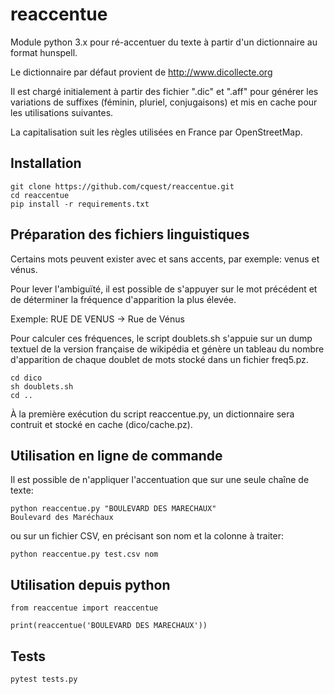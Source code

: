 # reaccentue

Module python 3.x pour ré-accentuer du texte à partir d'un dictionnaire au format hunspell.

Le dictionnaire par défaut provient de http://www.dicollecte.org

Il est chargé initialement à partir des fichier ".dic" et ".aff" pour générer les variations de suffixes (féminin, pluriel, conjugaisons) et mis en cache pour les utilisations suivantes.

La capitalisation suit les règles utilisées en France par OpenStreetMap.


## Installation

```
git clone https://github.com/cquest/reaccentue.git
cd reaccentue
pip install -r requirements.txt
```

## Préparation des fichiers linguistiques

Certains mots peuvent exister avec et sans accents, par exemple: venus et vénus.

Pour lever l'ambiguïté, il est possible de s'appuyer sur le mot précédent et de déterminer la fréquence d'apparition la plus élevée.

Exemple: RUE DE VENUS -> Rue de Vénus

Pour calculer ces fréquences, le script doublets.sh s'appuie sur un dump textuel de la version française de wikipédia et génère un tableau du nombre d'apparition de chaque doublet de mots stocké dans un fichier freq5.pz.

```
cd dico
sh doublets.sh
cd ..
```

À la première exécution du script reaccentue.py, un dictionnaire sera contruit et stocké en cache (dico/cache.pz).

## Utilisation en ligne de commande

Il est possible de n'appliquer l'accentuation que sur une seule chaîne de texte:

```
python reaccentue.py "BOULEVARD DES MARECHAUX"
Boulevard des Maréchaux
```

ou sur un fichier CSV, en précisant son nom et la colonne à traiter:

`python reaccentue.py test.csv nom`


## Utilisation depuis python

```
from reaccentue import reaccentue

print(reaccentue('BOULEVARD DES MARECHAUX'))
```

## Tests

`pytest tests.py`

